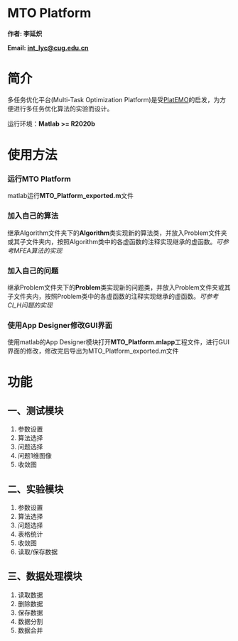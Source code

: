 # MTO Platform

**作者: 李延炽**

**Email: int_lyc@cug.edu.cn**

# 简介

多任务优化平台(Multi-Task Optimization Platform)是受[PlatEMO](https://github.com/BIMK/PlatEMO)的启发，为方便进行多任务优化算法的实验而设计。

运行环境：**Matlab >= R2020b**

# 使用方法

### 运行MTO Platform

matlab运行**MTO_Platform_exported.m**文件

### 加入自己的算法

继承Algorithm文件夹下的**Algorithm**类实现新的算法类，并放入Problem文件夹或其子文件夹内，按照Algorithm类中的各虚函数的注释实现继承的虚函数。*可参考MFEA算法的实现*

### 加入自己的问题

继承Problem文件夹下的**Problem**类实现新的问题类，并放入Problem文件夹或其子文件夹内，按照Problem类中的各虚函数的注释实现继承的虚函数。*可参考CI_H问题的实现*

### 使用App Designer修改GUI界面

使用matlab的App Designer模块打开**MTO_Platform.mlapp**工程文件，进行GUI界面的修改，修改完后导出为MTO_Platform_exported.m文件

# 功能

## 一、测试模块

1. 参数设置
2. 算法选择
3. 问题选择
4. 问题1维图像
5. 收敛图

## 二、实验模块

1. 参数设置
2. 算法选择
3. 问题选择
4. 表格统计
5. 收敛图
6. 读取/保存数据

## 三、数据处理模块

1. 读取数据
2. 删除数据
3. 保存数据
4. 数据分割
5. 数据合并
